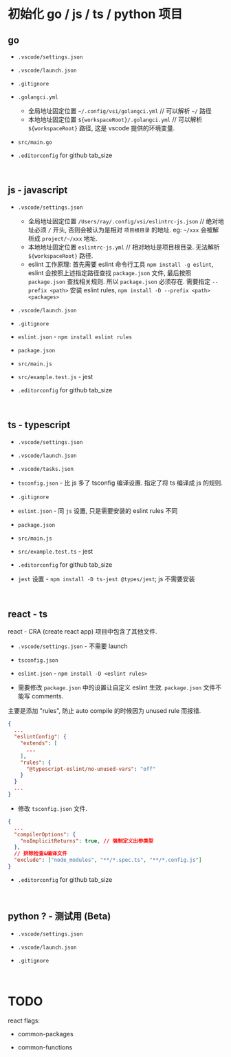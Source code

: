 # 初始化 go / js / ts / python 项目

## go

- `.vscode/settings.json`

- `.vscode/launch.json`

- `.gitignore`

- `.golangci.yml`

  - 全局地址固定位置 `~/.config/vsi/golangci.yml` // 可以解析 `~/` 路径
  - 本地地址固定位置 `${workspaceRoot}/.golangci.yml` // 可以解析 `${workspaceRoot}` 路径, 这是 vscode 提供的环境变量.

- `src/main.go`

- `.editorconfig` for github tab_size

<br />

## js - javascript

- `.vscode/settings.json`

  - 全局地址固定位置 `/Users/ray/.config/vsi/eslintrc-js.json` // 绝对地址必须 `/` 开头, 否则会被认为是相对 `项目根目录` 的地址. eg: `~/xxx` 会被解析成 `project/~/xxx` 地址.
  - 本地地址固定位置 `eslintrc-js.yml` // 相对地址是项目根目录. 无法解析 `${workspaceRoot}` 路径.
  - eslint 工作原理: 首先需要 eslint 命令行工具 `npm install -g eslint`, eslint 会按照上述指定路径查找 `package.json` 文件, 最后按照 `package.json` 查找相关规则. 所以 `package.json` 必须存在. 需要指定 `--prefix <path>` 安装 eslint rules, `npm install -D --prefix <path> <packages>`

- `.vscode/launch.json`

- `.gitignore`

- `eslint.json` - `npm install eslint rules`

- `package.json`

- `src/main.js`

- `src/example.test.js` - jest

- `.editorconfig` for github tab_size

<br />

## ts - typescript

- `.vscode/settings.json`

- `.vscode/launch.json`

- `.vscode/tasks.json`

- `tsconfig.json` - 比 js 多了 tsconfig 编译设置. 指定了将 ts 编译成 js 的规则.

- `.gitignore`

- `eslint.json` - 同 `js` 设置, 只是需要安装的 eslint rules 不同

- `package.json`

- `src/main.js`

- `src/example.test.ts` - jest

- `.editorconfig` for github tab_size

- `jest` 设置 - `npm install -D ts-jest @types/jest`; js 不需要安装

<br />

## react - ts

react - CRA (create react app) 项目中包含了其他文件.

- `.vscode/settings.json` - 不需要 launch

- `tsconfig.json`

- `eslint.json` - `npm install -D <eslint rules>`

- 需要修改 `package.json` 中的设置让自定义 eslint 生效. `package.json` 文件不能写 comments.

主要是添加 "rules", 防止 auto compile 的时候因为 unused rule 而报错.

```json
{
  ...
  "eslintConfig": {
    "extends": [
      ...
    ],
    "rules": {
      "@typescript-eslint/no-unused-vars": "off"
    }
  }
  ...
}
```

- 修改 `tsconfig.json` 文件.

```json
{
  ...
  "compilerOptions": {
    "noImplicitReturns": true, // 强制定义出参类型
  },
  // 排除检查&编译文件
  "exclude": ["node_modules", "**/*.spec.ts", "**/*.config.js"]
}
```

- `.editorconfig` for github tab_size

<br />

## python ? - 测试用 (Beta)

- `.vscode/settings.json`

- `.vscode/launch.json`

- `.gitignore`

<br />

# TODO

react flags:

- common-packages

- common-functions



